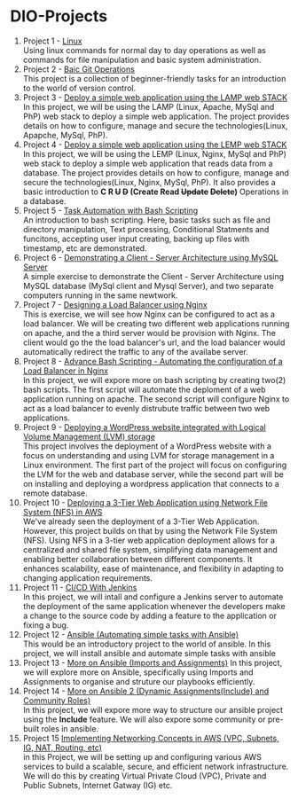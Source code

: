 # DIO-Projects

1. Project 1 - [Linux](https://github.com/iamYole/DIO-Projects/tree/main/Project%201%20-%20Linux%20Commands)  
   Using linux commands for normal day to day operations as well as commands for file manipulation and basic system administration.
2. Project 2 - [Baic Git Operations](https://github.com/iamYole/DIO-Projects/tree/main/Project%202%20-%20Basic%20Git%20Operations)  
   This project is a collection of beginner-friendly tasks for an introduction to the world of version control.
3. Project 3 - [Deploy a simple web application using the LAMP web STACK ](<https://github.com/iamYole/DIO-Projects/tree/main/Project%203%20-%20LAMP(Linux%2C%20Apache%2C%20MySql%2C%20Php)%20STACK>)
   In this project, we will be using the LAMP (Linux, Apache, MySql and PhP) web stack to deploy a simple web application. The project provides details on how to configure, manage and secure the technologies(Linux, Apapche, MySql, PhP).
4. Project 4 - [Deploy a simple web application using the LEMP web STACK](<https://github.com/iamYole/DIO-Projects/tree/main/Project%204%20-%20LEMP%20(Linux%2C%20Nginx%2C%20MySql%2C%20PhP)%20Stack>)  
   In this project, we will be using the LEMP (Linux, Nginx, MySql and PhP) web stack to deploy a simple web application that reads data from a database. The project provides details on how to configure, manage and secure the technologies(Linux, Nginx, MySql, PhP). It also provides a basic introduction to **C R ~~U~~ ~~D~~ (Create Read ~~Update~~ ~~Delete~~)** Operations in a database.
5. Project 5 - [Task Automation with Bash Scripting](https://github.com/iamYole/DIO-Projects/tree/main/Project%205%20-%20Task%20Automation%20with%20Bash%20Scripts)  
   An introduction to bash scripting. Here, basic tasks such as file and directory manipulation, Text processing, Conditional Statments and funcitons, accepting user input creating, backing up files with timestamp, etc are demonstrated.
6. Project 6 - [Demonstrating a Client - Server Architecture using MySQL Server](https://github.com/iamYole/DIO-Projects/tree/main/Project%206%20-%20Demonstrating%20a%20Client%20-%20Server%20Architecture%20using%20MySQL%20Server)  
   A simple exercise to demonstrate the Client - Server Architecture using MySQL database (MySql client and Mysql Server), and two separate computers running in the same newtwork.
7. Project 7 - [Designing a Load Balancer using Nginx](https://github.com/iamYole/DIO-Projects/tree/main/Project%207%20-%20Designing%20a%20Load%20Balancer%20using%20Nginx%20)  
   This is exercise, we will see how Nginx can be configured to act as a load balancer. We will be creating two different web applications running on apache, and the a third server would be provision with Nginx. The client would go the the load balancer's url, and the load balancer would automatically redirect the traffic to any of the availabe server.
8. Project 8 - [Advance Bash Scripting - Automating the configuration of a Load Balancer in Nginx](https://github.com/iamYole/DIO-Projects/tree/main/Project%208%20-%20Bash%20Scripting%20-%20Automating%20a%20LoadBalncer%20Configuration)  
   In this project, we will expore more on bash scripting by creating two(2) bash scripts. The first script will automate the deploment of a web application running on apache. The second script will configure Nginx to act as a load balancer to evenly distrubute traffic between two web applications.
9. Project 9 - [Deploying a WordPress website integrated with Logical Volume Management (LVM) storage](<https://github.com/iamYole/DIO-Projects/tree/main/Project%209%20-%20Deploying%20a%20WordPress%20website%20integrated%20with%20Logical%20Volume%20Management%20(LVM)%20storage>)  
   This project involves the deployment of a WordPress website with a focus on understanding and using LVM for storage management in a Linux environment. The first part of the project will focus on configuring the LVM for the web and database server, while the second part will be on installing and deploying a wordpress application that connects to a remote database.
10. Project 10 - [Deploying a 3-Tier Web Application using Network File System (NFS) in AWS](https://github.com/iamYole/DIO-Projects/tree/main/Project%2010%20-%203%20Tier%20Web%20Application%20using%20NFS%20Storage)  
    We've already seen the deployment of a 3-Tier Web Application. However, this project builds on that by using the Network File System (NFS). Using NFS in a 3-tier web application deployment allows for a centralized and shared file system, simplifying data management and enabling better collaboration between different components. It enhances scalability, ease of maintenance, and flexibility in adapting to changing application requirements.
11. Project 11 - [CI/CD With Jenkins](https://github.com/iamYole/DIO-Projects/tree/main/Project%2011%20-%20CI%20CD%20With%20Jenkins)  
    In this project, we will intall and configure a Jenkins server to automate the deployment of the same application whenever the developers make a change to the source code by adding a feature to the application or fixing a bug.
12. Project 12 - [Ansible (Automating simple tasks with Ansible)](https://github.com/iamYole/DIO-Projects/tree/main/Project%2012%20-%20Automating%20simple%20tasks%20with%20Ansible)  
    This would be an introductory project to the world of ansible. In this project, we will install ansible and automate simple tasks with ansible
13. Project 13 - [More on Ansible (Imports and Assignments)](<https://github.com/iamYole/DIO-Projects/tree/main/Project%2013%20-%20More%20on%20Ansible%20(Imports%20and%20Assignments)>)
    In this project, we will explore more on Ansible, specifically using Imports and Assignments to organise and struture our playbooks efficiently.
14. Project 14 - [More on Ansible 2 (Dynamic Assignments(Include) and Community Roles)](<https://github.com/iamYole/DIO-Projects/tree/main/Project%2014%20-%20More%20on%20Asible%202%20(Include%20and%20Coomunity%20Roles)>)  
    In this project, we will expore more way to structure our ansible project using the **Include** feature. We will also expore some community or pre-built roles in ansible.
15. Project 15 [Implementing Networking Concepts in AWS (VPC, Subnets, IG, NAT, Routing, etc)](https://github.com/iamYole/DIO-Projects/tree/main/Project%2015%20-%20Networking%20in%20AWS)  
    in this Project, we will be setting up and configuring various AWS services to build a scalable, secure, and efficient network infrastructure. We will do this by creating Virtual Private Cloud (VPC), Private and Public Subnets, Internet Gatway (IG) etc.
